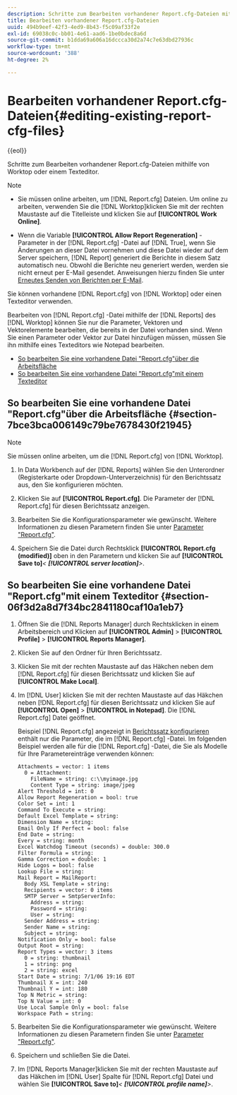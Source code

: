 ```yaml
---
description: Schritte zum Bearbeiten vorhandener Report.cfg-Dateien mithilfe von Worktop oder einem Texteditor.
title: Bearbeiten vorhandener Report.cfg-Dateien
uuid: 494b9eef-42f3-4ed9-8b43-f5c09af33f2e
exl-id: 69038c0c-bb01-4e61-aad6-1be0bdec8a6d
source-git-commit: b1dda69a606a16dccca30d2a74c7e63dbd27936c
workflow-type: tm+mt
source-wordcount: '388'
ht-degree: 2%

---
```


# Bearbeiten vorhandener Report.cfg-Dateien{#editing-existing-report-cfg-files}

{{eol}}

Schritte zum Bearbeiten vorhandener Report.cfg-Dateien mithilfe von Worktop oder einem Texteditor.

>[!NOTE]
>
>* Sie müssen online arbeiten, um [!DNL Report.cfg] Dateien. Um online zu arbeiten, verwenden Sie die [!DNL Worktop]klicken Sie mit der rechten Maustaste auf die Titelleiste und klicken Sie auf **[!UICONTROL Work Online]**.
>
>* Wenn die Variable **[!UICONTROL Allow Report Regeneration]** -Parameter in der [!DNL Report.cfg] -Datei auf [!DNL True], wenn Sie Änderungen an dieser Datei vornehmen und diese Datei wieder auf dem Server speichern, [!DNL Report] generiert die Berichte in diesem Satz automatisch neu. Obwohl die Berichte neu generiert werden, werden sie nicht erneut per E-Mail gesendet. Anweisungen hierzu finden Sie unter [Erneutes Senden von Berichten per E-Mail](../../../../home/c-rpt-oview/c-work-rpt-sets/c-edit-ex-rpt-files/t-res-rpts-email.md#task-b0a21f1c925f4e5d82560581ae4cf607).
>


Sie können vorhandene [!DNL Report.cfg] von [!DNL Worktop] oder einen Texteditor verwenden.

Bearbeiten von [!DNL Report.cfg] -Datei mithilfe der [!DNL Reports] des [!DNL Worktop] können Sie nur die Parameter, Vektoren und Vektorelemente bearbeiten, die bereits in der Datei vorhanden sind. Wenn Sie einen Parameter oder Vektor zur Datei hinzufügen müssen, müssen Sie ihn mithilfe eines Texteditors wie Notepad bearbeiten.

* [So bearbeiten Sie eine vorhandene Datei &quot;Report.cfg&quot;über die Arbeitsfläche](../../../../home/c-rpt-oview/c-work-rpt-sets/c-edit-ex-rpt-files/c-edit-ex-rpt-files.md#section-7bce3bca006149c79be7678430f21945)
* [So bearbeiten Sie eine vorhandene Datei &quot;Report.cfg&quot;mit einem Texteditor](../../../../home/c-rpt-oview/c-work-rpt-sets/c-edit-ex-rpt-files/c-edit-ex-rpt-files.md#section-06f3d2a8d7f34bc2841180caf10a1eb7)

## So bearbeiten Sie eine vorhandene Datei &quot;Report.cfg&quot;über die Arbeitsfläche {#section-7bce3bca006149c79be7678430f21945}

>[!NOTE]
>
>Sie müssen online arbeiten, um die [!DNL Report.cfg] von [!DNL Worktop].

1. In Data Workbench auf der [!DNL Reports] wählen Sie den Unterordner (Registerkarte oder Dropdown-Unterverzeichnis) für den Berichtssatz aus, den Sie konfigurieren möchten.
1. Klicken Sie auf **[!UICONTROL Report.cfg]**. Die Parameter der [!DNL Report.cfg] für diesen Berichtssatz anzeigen.

1. Bearbeiten Sie die Konfigurationsparameter wie gewünscht. Weitere Informationen zu diesen Parametern finden Sie unter [Parameter &quot;Report.cfg&quot;](../../../../home/c-rpt-oview/c-rpt-param-ref/c-rpt-param.md#concept-838e59d72d3f4cb29ee15f5c7eb0ceff).
1. Speichern Sie die Datei durch Rechtsklick **[!UICONTROL Report.cfg (modified)]** oben in den Parametern und klicken Sie auf **[!UICONTROL Save to]***&lt; **[!UICONTROL server location]**>*.

## So bearbeiten Sie eine vorhandene Datei &quot;Report.cfg&quot;mit einem Texteditor {#section-06f3d2a8d7f34bc2841180caf10a1eb7}

1. Öffnen Sie die [!DNL Reports Manager] durch Rechtsklicken in einem Arbeitsbereich und Klicken auf **[!UICONTROL Admin]** > **[!UICONTROL Profile]** > **[!UICONTROL Reports Manager]**.

1. Klicken Sie auf den Ordner für Ihren Berichtssatz.
1. Klicken Sie mit der rechten Maustaste auf das Häkchen neben dem [!DNL Report.cfg] für diesen Berichtssatz und klicken Sie auf **[!UICONTROL Make Local]**.

1. Im [!DNL User] klicken Sie mit der rechten Maustaste auf das Häkchen neben [!DNL Report.cfg] für diesen Berichtssatz und klicken Sie auf **[!UICONTROL Open]** > **[!UICONTROL in Notepad]**. Die [!DNL Report.cfg] Datei geöffnet.

   Beispiel [!DNL Report.cfg] angezeigt in [Berichtssatz konfigurieren](../../../../home/c-rpt-oview/c-work-rpt-sets/t-create-rpt-set/t-config-rpt-set/t-config-rpt-set.md#task-cfb2fd0c28bc48c2acdd582fe0d670d0) enthält nur die Parameter, die im [!DNL Report.cfg] -Datei. Im folgenden Beispiel werden alle für die [!DNL Report.cfg] -Datei, die Sie als Modelle für Ihre Parametereinträge verwenden können:

   ```
   Attachments = vector: 1 items
     0 = Attachment:
       FileName = string: c:\\myimage.jpg
       Content Type = string: image/jpeg
   Alert Threshold = int: 0
   Allow Report Regeneration = bool: true
   Color Set = int: 1
   Command To Execute = string: 
   Default Excel Template = string: 
   Dimension Name = string: 
   Email Only If Perfect = bool: false
   End Date = string: 
   Every = string: month
   Excel Watchdog Timeout (seconds) = double: 300.0
   Filter Formula = string: 
   Gamma Correction = double: 1
   Hide Logos = bool: false
   Lookup File = string: 
   Mail Report = MailReport: 
     Body XSL Template = string: 
     Recipients = vector: 0 items
     SMTP Server = SmtpServerInfo: 
       Address = string: 
       Password = string: 
       User = string: 
     Sender Address = string: 
     Sender Name = string: 
     Subject = string: 
   Notification Only = bool: false
   Output Root = string: 
   Report Types = vector: 3 items
     0 = string: thumbnail
     1 = string: png
     2 = string: excel
   Start Date = string: 7/1/06 19:16 EDT
   Thumbnail X = int: 240
   Thumbnail Y = int: 180
   Top N Metric = string: 
   Top N Value = int: 0
   Use Local Sample Only = bool: false
   Workspace Path = string: 
   ```

1. Bearbeiten Sie die Konfigurationsparameter wie gewünscht. Weitere Informationen zu diesen Parametern finden Sie unter [Parameter &quot;Report.cfg&quot;](../../../../home/c-rpt-oview/c-rpt-param-ref/c-rpt-param.md#concept-838e59d72d3f4cb29ee15f5c7eb0ceff).
1. Speichern und schließen Sie die Datei.
1. Im [!DNL Reports Manager]klicken Sie mit der rechten Maustaste auf das Häkchen im [!DNL User] Spalte für [!DNL Report.cfg] Datei und wählen Sie **[!UICONTROL Save to]***&lt; **[!UICONTROL profile name]**>*.
